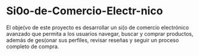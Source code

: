 # Si0o-de-Comercio-Electr-nico
El obje(vo de este proyecto es desarrollar un si(o de comercio electrónico avanzado que permita a los usuarios navegar, buscar y comprar productos, además de ges(onar sus perfiles, revisar reseñas y seguir un proceso completo de compra. 
